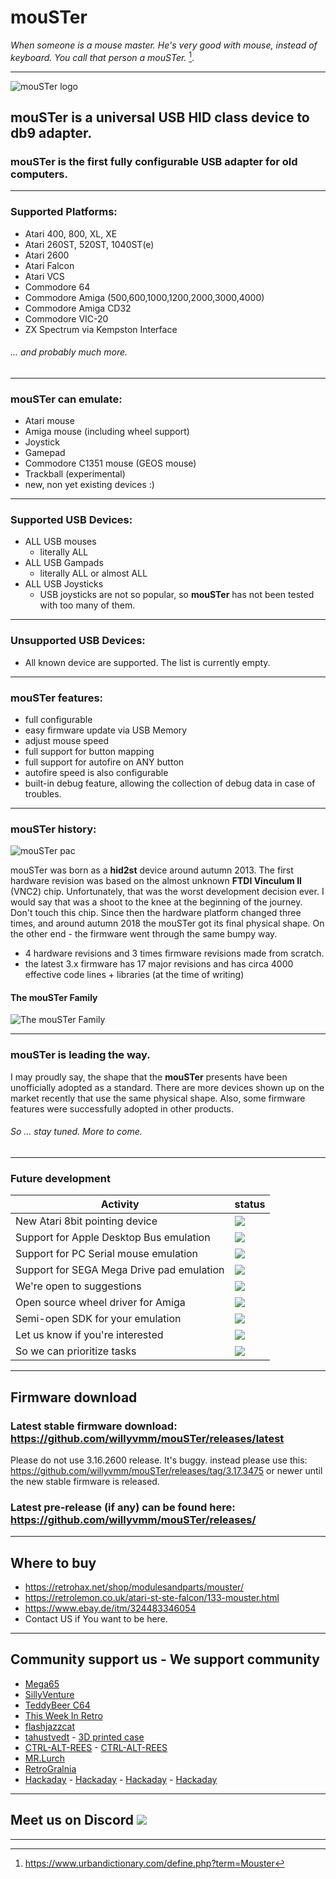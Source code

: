# mouSTer

*When someone is a mouse master. He's very good with mouse, instead of keyboard.
You call that person a mouSTer.* [^1].

***
![mouSTer logo](/assets/images/mouSTer-logo.svg)
## mouSTer is a universal USB HID class device to db9 adapter.
### mouSTer is the first fully configurable USB adapter for old computers.
***
### Supported Platforms:

- Atari 400, 800, XL, XE
- Atari 260ST, 520ST, 1040ST(e) 
- Atari 2600
- Atari Falcon
- Atari VCS
- Commodore 64 
- Commodore Amiga (500,600,1000,1200,2000,3000,4000)
- Commodore Amiga CD32
- Commodore VIC-20
- ZX Spectrum via Kempston Interface

 ###### ... and probably much more.
 ***

### mouSTer can emulate:

- Atari mouse 
- Amiga mouse (including wheel support)
- Joystick
- Gamepad
- Commodore C1351 mouse (GEOS mouse)
- Trackball (experimental)
- new, non yet existing devices :)
***
### Supported USB Devices:

- ALL USB mouses
    - literally ALL
- ALL USB Gampads
    - literally ALL or almost ALL
- ALL USB Joysticks
    - USB joysticks are not so popular, so **mouSTer** has not been tested with too many of them.
***
### Unsupported USB Devices:

- All known device are supported. The list is currently empty.
***
### mouSTer features:

- full configurable
- easy firmware update via USB Memory
- adjust mouse speed
- full support for button mapping
- full support for autofire on ANY button
- autofire speed is also configurable
- built-in debug feature, allowing the collection of debug data in case of troubles.
***
### mouSTer history:

![mouSTer pac](/assets/images/mouSTer_pac.jpg)

mouSTer was born as a **hid2st** device around autumn 2013. The first hardware revision was based on the almost unknown **FTDI Vinculum II** (VNC2) chip. Unfortunately, that was the worst development decision ever. I would say that was a shoot to the knee at the beginning of the journey. Don't touch this chip.
Since then the hardware platform changed three times, and around autumn 2018 the mouSTer got its final physical shape. On the other end - the firmware went through the same bumpy way. 
- 4 hardware revisions and 3 times firmware revisions made from scratch.
- the latest 3.x firmware has 17 major revisions and has circa 4000 effective code lines + libraries (at the time of writing)

#### The mouSTer Family

![The mouSTer Family](/assets/images/mouSTer_family.jpg)

***
### mouSTer is leading the way.

I may proudly say, the shape that the **mouSTer** presents have been unofficially adopted as a standard.
There are more devices shown up on the market recently that use the same physical shape. Also, some firmware features were successfully adopted in other products.
###### So ... stay tuned. More to come.
***

### Future development

| Activity | status |
| --- | ---| 
| New Atari 8bit pointing device | ![](https://geps.dev/progress/95) |    
| Support for Apple Desktop Bus emulation |  ![](https://geps.dev/progress/25) |
| Support for PC Serial mouse emulation | ![](https://geps.dev/progress/37) |
| Support for SEGA Mega Drive pad emulation | ![](https://geps.dev/progress/10) |
| We're open to suggestions | ![](https://geps.dev/progress/999) |
| Open source wheel driver for Amiga | ![](https://geps.dev/progress/34) |
| Semi-open SDK for your emulation | ![](https://geps.dev/progress/1) | 
| Let us know if you're interested | ![](https://geps.dev/progress/100) |
| So we can prioritize tasks| ![](https://geps.dev/progress/70) |

***

## Firmware download
### Latest stable firmware download: https://github.com/willyvmm/mouSTer/releases/latest
Please do not use 3.16.2600 release. It's buggy. instead please use this: https://github.com/willyvmm/mouSTer/releases/tag/3.17.3475 or newer until the new stable firmware is released.
### Latest pre-release (if any) can be found here: https://github.com/willyvmm/mouSTer/releases/

***

## Where to buy

* https://retrohax.net/shop/modulesandparts/mouster/
* https://retrolemon.co.uk/atari-st-ste-falcon/133-mouster.html
* https://www.ebay.de/itm/324483346054
* Contact US if You want to be here.

***

## Community support us - We support community
* [Mega65](https://mega65.org/)
* [SillyVenture](https://www.sillyventure.eu/)
* [TeddyBeer C64](http://teddybeer.party)
* [This Week In Retro](https://open.spotify.com/episode/3X6t5OdsUFIq29dhtJoK28)
* [flashjazzcat](https://www.youtube.com/watch?v=1FINefdkQls)
* [tahustvedt](https://cults3d.com/en/users/tahustvedt/creations) - [3D printed case](https://retrohax.net/wp-content/uploads/2021/03/Mouster-case.zip)
* [CTRL-ALT-REES](https://www.youtube.com/watch?v=DwwULPDCpWE) - [CTRL-ALT-REES](https://www.youtube.com/watch?v=xk1SMQ9HkBY)
* [MR.Lurch](https://www.youtube.com/watch?v=YkYoK3WywfU)
* [RetroGralnia](https://www.youtube.com/watch?v=TnNj3VBJfCA)
* [Hackaday](https://hackaday.com/2020/07/14/modern-mice-on-old-computers/) - [Hackaday](https://hackaday.com/2021/01/22/mouster-brings-usb-to-retro-computers/) - [Hackaday](https://hackaday.com/2021/08/09/this-old-mouse-building-a-usb-adapter-for-a-vintage-depraz-mouse/) - [Hackaday](https://hackaday.com/2023/02/16/the-mouster-adapter-now-has-amiga-scroll-support/)
***
## Meet us on Discord [![](https://dcbadge.vercel.app/api/server/UcGMrMgv7V)](https://discord.gg/UcGMrMgv7V)
***
[^1]: https://www.urbandictionary.com/define.php?term=Mouster

